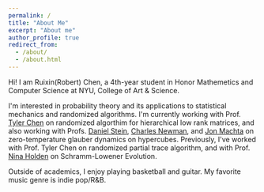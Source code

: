 ```yaml
---
permalink: /
title: "About Me"
excerpt: "About me"
author_profile: true
redirect_from: 
  - /about/
  - /about.html
---
```

Hi! I am Ruixin(Robert) Chen, a 4th-year student in Honor Mathemetics and Computer Science at NYU, College of Art & Science.

I'm interested in probability theory and its applications to statistical mechanics and randomized algorithms. I'm currently working with Prof. [Tyler Chen](https://chen.pw/) on randomized algorthim for hierarchical low rank matrices, and also working with Profs. [Daniel Stein](https://as.nyu.edu/faculty/daniel-l-stein.html), [Charles Newman](https://math.nyu.edu/faculty/newman/), and [Jon Machta](https://people.umass.edu/machta/) on zero-temperature glauber dynamics on hypercubes. Previously, I've worked with Prof. Tyler Chen on randomized partial trace algorithm, and with Prof. [Nina Holden](https://cims.nyu.edu/~holden/) on Schramm-Lowener Evolution.

Outside of academics, I enjoy playing basketball and guitar. My favorite music genre is indie pop/R&B.

